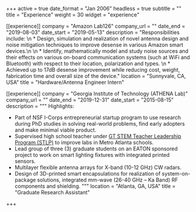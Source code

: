 +++
active = true
date_format = "Jan 2006"
headless = true
subtitle = ""
title = "Experience"
weight = 30
widget = "experience"

[[experience]]
company = "Amazon Lab126"
company_url = ""
date_end = "2019-08-03"
date_start = "2019-05-13"
description = "Responsibilities include: \n * Design, simulation and realization of novel antenna design and noise mitigation techniques to improve desense in various Amazon smart devices.\n \n * Identify, mathematically model and study noise sources and their effects on various on-board communication systems (such at WiFi and Bluetooth) with respect to their location, polarization and types. \n * Achieved up to 17dB desense improvement while reducing cost, weight, fabrication time and overall size of the device."
location = "Sunnyvale, CA, USA"
title = "Hardware/Antenna Engineer Intern"

[[experience]]
company = "Georgia Institute of Technology (ATHENA Lab)"
company_url = ""
date_end = "2019-12-31"
date_start = "2015-08-15"
description = """
Highlights:
* Part of NSF I-Corps entrepreneurial startup program to use research during PhD studies in solving real-world problems, find early adopters and make minimal viable product.
* Supervised high school teacher under [GT STEM Teacher Leadership Program (STLP)](https://www.ceismc.gatech.edu/community/stlp) to improve labs in Metro Atlanta schools.
* Lead group of three (3) graduate students on an EATON sponsored project to work on smart lighting fixtures with integrated printed sensors.
*	Multilayer flexible antenna arrays for X-band (10-12 GHz) CW radars. 
*	Design of 3D-printed smart encapsulations for realization of system-on-package solutions, integrated mm-wave (26-40 GHz – Ka Band) RF components and shielding.
"""
location = "Atlanta, GA, USA"
title = "Graduate Research Assistant"

+++
